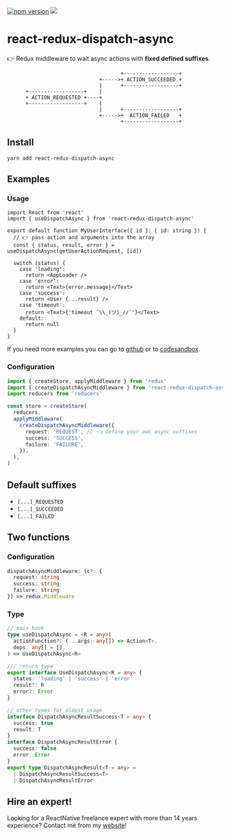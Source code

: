 <p>
  <a href="https://www.npmjs.com/package/react-redux-dispatch-async">
  <img alt="npm version" src="https://badge.fury.io/js/react-redux-dispatch-async.svg"/></a>
  <a href="#hire-an-expert">
      <img src="https://img.shields.io/badge/%F0%9F%92%AA-hire%20an%20expert-brightgreen"/>
    </a>
<p>

# react-redux-dispatch-async

👉 Redux middleware to wait async actions with **fixed defined suffixes**.

```
                                     +------------------+
                              +----->+ ACTION_SUCCEEDED +
                              |      +------------------+
      +------------------+    |
      + ACTION_REQUESTED +----+
      +------------------+    |
                              |      +------------------+
                              +----->+  ACTION_FAILED   +
                                     +------------------+
```

## Install

`yarn add react-redux-dispatch-async`

## Examples

### Usage

```tsx
import React from 'react'
import { useDispatchAsync } from 'react-redux-dispatch-async'

export default function MyUserInterface({ id }: { id: string }) {
  // 👉 pass action and arguments into the array
  const { status, result, error } = useDispatchAsync(getUserActionRequest, [id])

  switch (status) {
    case 'loading':
      return <AppLoader />
    case 'error':
      return <Text>{error.message}</Text>
    case 'success':
      return <User {...result} />
    case 'timeout':
      return <Text>{'timeout ¯\\_(ツ)_//¯'}</Text>
    default:
      return null
  }
}
```
If you need more examples you can go to [github](https://github.com/xcarpentier/react-redux-dispatch-async-example) or to [codesandbox](https://codesandbox.io/s/react-redux-dispatch-async-rij31?file=/src/UserContainer.tsx).

### Configuration

```ts
import { createStore, applyMiddleware } from 'redux'
import { createDispatchAsyncMiddleware } from 'react-redux-dispatch-async'
import reducers from 'reducers'

const store = createStore(
  reducers,
  applyMiddleware(
    createDispatchAsyncMiddleware({
      request: 'REQUEST', // 👈 define your own async suffixes
      success: 'SUCCESS',
      failure: 'FAILURE',
    }),
  ),
)
```



## Default suffixes

- `[...]_REQUESTED`
- `[...]_SUCCEEDED`
- `[...]_FAILED`

## Two functions

### Configuration

```ts
dispatchAsyncMiddleware: (c?: {
  request: string
  success: string
  failure: string
}) => redux.Middleware
```

### Type

```ts
// main hook
type useDispatchAsync = <R = any>(
  actionFunction?: (...args: any[]) => Action<T>,
  deps: any[] = [],
) => UseDispatchAsync<R>

/// return type
export interface UseDispatchAsync<R = any> {
  status: 'loading' | 'success' | 'error'
  result?: R
  error?: Error
}

// other types for oldest usage
interface DispatchAsyncResultSuccess<T = any> {
  success: true
  result: T
}
interface DispatchAsyncResultError {
  success: false
  error: Error
}
export type DispatchAsyncResult<T = any> =
  | DispatchAsyncResultSuccess<T>
  | DispatchAsyncResultError
```

## Hire an expert!

Looking for a ReactNative freelance expert with more than 14 years experience? Contact me from my [website](https://xaviercarpentier.com)!
